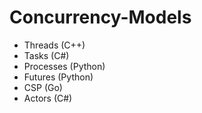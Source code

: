 # Concurrency-Models

- Threads (C++)
- Tasks (C#)
- Processes (Python)
- Futures (Python) 
- CSP (Go)
- Actors (C#)

